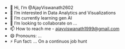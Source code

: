 - 👋 Hi, I’m @AjayViswanath2602
- 👀 I’m interested in Data Analytics and Visualizations
- 🌱 I’m currently learning gen AI
- 💞️ I’m looking to collaborate on ...
- 📫 How to reach me - ajayviswanath1999@gmail.com  
- 😄 Pronouns: ... 
- ⚡ Fun fact: ... On a continuos job hunt 

<!---
AjayViswanath2602/AjayViswanath2602 is a ✨ special ✨ repository because its `README.md` (this file) appears on your GitHub profile.
You can click the Preview link to take a look at your changes.
--->
